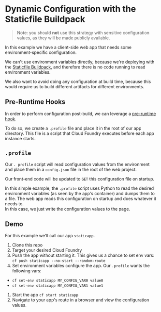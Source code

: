 # Dynamic Configuration with the Staticfile Buildpack

> Note: you should **not** use this strategy with sensitive configuration values,
> as they will be made publicly available.

In this example we have a client-side web app that needs some environment-specific configuration.

We can't use environment variables directly, because we're deploying with the
[Staticfile Buildpack](https://docs.cloudfoundry.org/buildpacks/staticfile/),
and therefore there is no code running to read environment variables.

We also want to avoid doing any configuration at build time, because this would
require us to build different artifacts for different environments.

## Pre-Runtime Hooks

In order to perform configuration post-build, we can leverage a
[pre-runtime hook](https://docs.cloudfoundry.org/devguide/deploy-apps/deploy-app.html#profile).

To do so, we create a `.profile` file and place it in the root of our app directory.
This file is a script that Cloud Foundry executes before each app instance starts.

## `.profile`

Our `. profile` script will read configuration values from the environment and
place them in a `config.json` file in the root of the web project.

Our front-end code will be updated to `GET` this configuration file on startup.

In this simple example, the `.profile` script uses Python to read the desired
environment variables (as seen by the app's container) and dumps them to a file.
The web app reads this configuration on startup and does whatever it needs to.  
In this case, we just write the configuration values to the page.

## Demo

For this example we'll call our app `staticapp`.

1. Clone this repo
1. Target your desired Cloud Foundry
1. Push the app without starting it.  This gives us a chance to set env vars: `cf push staticapp --no-start --random-route`
1. Set environment variables configure the app.  Our `.profile` wants the following vars:
 - `cf set-env staticapp MY_CONFIG_VAR0 value0`
 - `cf set-env staticapp MY_CONFIG_VAR1 value1`
1. Start the app `cf start staticapp`
1. Navigate to your app's route in a browser and view the configuration values.

